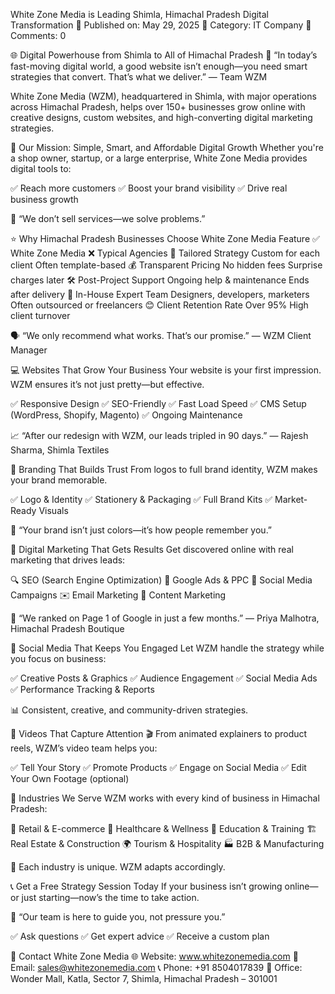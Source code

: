 White Zone Media is Leading Shimla, Himachal Pradesh Digital Transformation
📅 Published on: May 29, 2025
📂 Category: IT Company
💬 Comments: 0

🌐 Digital Powerhouse from Shimla to All of Himachal Pradesh
💬 “In today’s fast-moving digital world, a good website isn’t enough—you need smart strategies that convert. That’s what we deliver.”
— Team WZM

White Zone Media (WZM), headquartered in Shimla, with major operations across Himachal Pradesh, helps over 150+ businesses grow online with creative designs, custom websites, and high-converting digital marketing strategies.

🎯 Our Mission: Simple, Smart, and Affordable Digital Growth
Whether you're a shop owner, startup, or a large enterprise, White Zone Media provides digital tools to:

✅ Reach more customers
✅ Boost your brand visibility
✅ Drive real business growth

🤝 “We don’t sell services—we solve problems.”

⭐ Why Himachal Pradesh Businesses Choose White Zone Media
Feature	✅ White Zone Media	❌ Typical Agencies
🎯 Tailored Strategy	Custom for each client	Often template-based
💰 Transparent Pricing	No hidden fees	Surprise charges later
🛠️ Post-Project Support	Ongoing help & maintenance	Ends after delivery
👥 In-House Expert Team	Designers, developers, marketers	Often outsourced or freelancers
😊 Client Retention Rate	Over 95%	High client turnover

🗣️ “We only recommend what works. That’s our promise.”
— WZM Client Manager

💻 Websites That Grow Your Business
Your website is your first impression. WZM ensures it’s not just pretty—but effective.

✅ Responsive Design
✅ SEO-Friendly
✅ Fast Load Speed
✅ CMS Setup (WordPress, Shopify, Magento)
✅ Ongoing Maintenance

📈 “After our redesign with WZM, our leads tripled in 90 days.”
— Rajesh Sharma, Shimla Textiles

🎨 Branding That Builds Trust
From logos to full brand identity, WZM makes your brand memorable.

✅ Logo & Identity
✅ Stationery & Packaging
✅ Full Brand Kits
✅ Market-Ready Visuals

🧠 “Your brand isn’t just colors—it’s how people remember you.”

📢 Digital Marketing That Gets Results
Get discovered online with real marketing that drives leads:

🔍 SEO (Search Engine Optimization)
🎯 Google Ads & PPC
📱 Social Media Campaigns
✉️ Email Marketing
📝 Content Marketing

🚀 “We ranked on Page 1 of Google in just a few months.”
— Priya Malhotra, Himachal Pradesh Boutique

📲 Social Media That Keeps You Engaged
Let WZM handle the strategy while you focus on business:

✅ Creative Posts & Graphics
✅ Audience Engagement
✅ Social Media Ads
✅ Performance Tracking & Reports

📊 Consistent, creative, and community-driven strategies.

🎥 Videos That Capture Attention
🎬 From animated explainers to product reels, WZM’s video team helps you:

✅ Tell Your Story
✅ Promote Products
✅ Engage on Social Media
✅ Edit Your Own Footage (optional)

🏢 Industries We Serve
WZM works with every kind of business in Himachal Pradesh:

🏬 Retail & E-commerce
🏥 Healthcare & Wellness
🏫 Education & Training
🏗️ Real Estate & Construction
🌍 Tourism & Hospitality
🏭 B2B & Manufacturing

📌 Each industry is unique. WZM adapts accordingly.

📞 Get a Free Strategy Session Today
If your business isn’t growing online—or just starting—now’s the time to take action.

💬 “Our team is here to guide you, not pressure you.”

✅ Ask questions
✅ Get expert advice
✅ Receive a custom plan

📍 Contact White Zone Media
🌐 Website: www.whitezonemedia.com
📧 Email: sales@whitezonemedia.com
📞 Phone: +91 8504017839
🏢 Office: Wonder Mall, Katla, Sector 7, Shimla, Himachal Pradesh – 301001